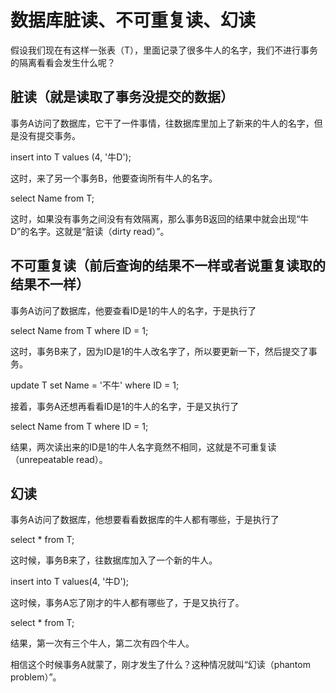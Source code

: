 # 数据库脏读、不可重复读、幻读

假设我们现在有这样一张表（T），里面记录了很多牛人的名字，我们不进行事务的隔离看看会发生什么呢？

## 脏读（就是读取了事务没提交的数据）

事务A访问了数据库，它干了一件事情，往数据库里加上了新来的牛人的名字，但是没有提交事务。

insert into T values (4, '牛D');

这时，来了另一个事务B，他要查询所有牛人的名字。

select Name from T;

这时，如果没有事务之间没有有效隔离，那么事务B返回的结果中就会出现“牛D”的名字。这就是“脏读（dirty read）”。

## 不可重复读（前后查询的结果不一样或者说重复读取的结果不一样）

事务A访问了数据库，他要查看ID是1的牛人的名字，于是执行了

select Name from T where ID = 1;

这时，事务B来了，因为ID是1的牛人改名字了，所以要更新一下，然后提交了事务。

update T set Name = '不牛' where ID = 1;

接着，事务A还想再看看ID是1的牛人的名字，于是又执行了

select Name from T where ID = 1;

结果，两次读出来的ID是1的牛人名字竟然不相同，这就是不可重复读（unrepeatable read）。

## 幻读

事务A访问了数据库，他想要看看数据库的牛人都有哪些，于是执行了

select * from T;

这时候，事务B来了，往数据库加入了一个新的牛人。

insert into T values(4, '牛D');

这时候，事务A忘了刚才的牛人都有哪些了，于是又执行了。

select * from T;

结果，第一次有三个牛人，第二次有四个牛人。

相信这个时候事务A就蒙了，刚才发生了什么？这种情况就叫“幻读（phantom problem）”。